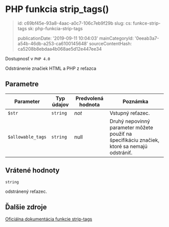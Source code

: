 PHP funkcia strip_tags()
========================

> id: c69bf45e-93a8-4aac-a0c7-106c7eb9f29b
> slug:
> 	cs: funkce-strip-tags
> 	sk: php-funkcia-strip-tags
> 
> publicationDate: '2019-09-11 10:04:03'
> mainCategoryId: '0eeab3a7-a54b-46db-a253-ca6100145648'
> sourceContentHash: ca5208b8ebdaa4b068ae5d12e447ee34

Dostupnosť v `PHP 4.0`

Odstránenie značiek HTML a PHP z reťazca


Parametre
--------------

| Parameter | Typ údajov | Predvolená hodnota | Poznámka |
|-----|-----|-----|-----|
| `$str` | `string` | *not* | Vstupný reťazec. |
| `$allowable_tags` | `string` | null | Druhý nepovinný parameter môžete použiť na špecifikáciu značiek, ktoré sa nemajú odstrániť. |


Vrátené hodnoty
----------------

`string`

odstránený reťazec.

Ďalšie zdroje
------------

[Oficiálna dokumentácia funkcie strip-tags](https://www.php.net/manual/en/function.strip-tags.php)
